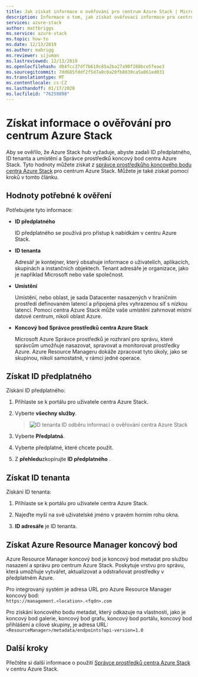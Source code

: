```yaml
---
title: Jak získat informace o ověřování pro centrum Azure Stack | Microsoft Docs
description: Informace o tom, jak získat ověřovací informace pro centrum Azure Stack
services: azure-stack
author: mattbriggs
ms.service: azure-stack
ms.topic: how-to
ms.date: 12/13/2019
ms.author: mabrigg
ms.reviewer: sijuman
ms.lastreviewed: 12/13/2019
ms.openlocfilehash: d04fcc37df7b610c85a2ba27a90f288bce5feae3
ms.sourcegitcommit: 7dd685fddf2f5d7a0c0a20fb8830ca5a061ed031
ms.translationtype: MT
ms.contentlocale: cs-CZ
ms.lasthandoff: 01/17/2020
ms.locfileid: "76259898"
---
```

# <a name="get-authentication-information-for-azure-stack-hub"></a>Získat informace o ověřování pro centrum Azure Stack

Aby se ověřilo, že Azure Stack hub vyžaduje, abyste zadali ID předplatného, ID tenanta a umístění a Správce prostředků koncový bod centra Azure Stack. Tyto hodnoty můžete získat z [správce prostředkůho koncového bodu centra Azure Stack](https://docs.microsoft.com/azure-stack/user/azure-stack-version-profiles-ruby?view=azs-1910#the-azure-stack-hub-resource-manager-endpoint) pro centrum Azure Stack. Můžete je také získat pomocí kroků v tomto článku.

## <a name="values-needed-to-authenticate"></a>Hodnoty potřebné k ověření

Potřebujete tyto informace:

-   **ID předplatného**  

    ID předplatného se používá pro přístup k nabídkám v centru Azure Stack.

-   **ID tenanta**

    Adresář je kontejner, který obsahuje informace o uživatelích, aplikacích, skupinách a instančních objektech. Tenant adresáře je organizace, jako je například Microsoft nebo vaše společnost.

-   **Umístění**

    Umístění, nebo oblast, je sada Datacenter nasazených v hraničním prostředí definovaném latencí a připojená přes vyhrazenou síť s nízkou latencí. Pomocí centra Azure Stack může vaše umístění zahrnovat místní datové centrum, nikoli oblast Azure.

-   **Koncový bod Správce prostředků centra Azure Stack**

    Microsoft Azure Správce prostředků je rozhraní pro správu, které správcům umožňuje nasazovat, spravovat a monitorovat prostředky Azure. Azure Resource Manageru dokáže zpracovat tyto úkoly, jako se skupinou, nikoli samostatně, v rámci jedné operace.

## <a name="get-the-subscription-id"></a>Získat ID předplatného

Získání ID předplatného:

1.  Přihlaste se k portálu pro uživatele centra Azure Stack.

2.  Vyberte **všechny služby**.

    > ![ID tenanta ID odběru informací o ověřování centra Azure Stack](./media/authenticate-azure-stack-hub/azure-stack-hub-auth-info.png)

3.  Vyberte **Předplatná**.

4.  Vyberte předplatné, které chcete použít.

5.  Z **přehledu**zkopírujte **ID předplatného** .

## <a name="get-the-tenant-id"></a>Získat ID tenanta

Získání ID tenanta:

1.  Přihlaste se k portálu pro uživatele centra Azure Stack.

2.  Najeďte myší na své uživatelské jméno v pravém horním rohu okna.

3.  **ID adresáře** je ID tenanta.

## <a name="get-the-azure-resource-manager-endpoint"></a>Získat Azure Resource Manager koncový bod

Azure Resource Manager koncový bod je koncový bod metadat pro službu nasazení a správu pro centrum Azure Stack. Poskytuje vrstvu pro správu, která umožňuje vytvářet, aktualizovat a odstraňovat prostředky v předplatném Azure.

Pro integrovaný systém je adresa URL pro Azure Resource Manager koncový bod:<br>`https://management.<location>.<fqdn>.com`

Pro získání koncového bodu metadat, který odkazuje na vlastnosti, jako je koncový bod galerie, koncový bod grafu, koncový bod portálu, koncový bod přihlášení a cílové skupiny, je adresa URL: `<ResourceManager>/metadata/endpoints?api-version=1.0`

## <a name="next-steps"></a>Další kroky

Přečtěte si další informace o použití [Správce prostředků centra Azure Stack](https://docs.microsoft.com/azure-stack/user/azure-stack-version-profiles?view=azs-1910) v centru Azure Stack.
